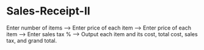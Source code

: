 # Sales-Receipt-II
Enter number of items --> Enter price of each item --> Enter price of each item --> Enter sales tax % --> Output each item and its cost, total cost, sales tax, and grand total.
